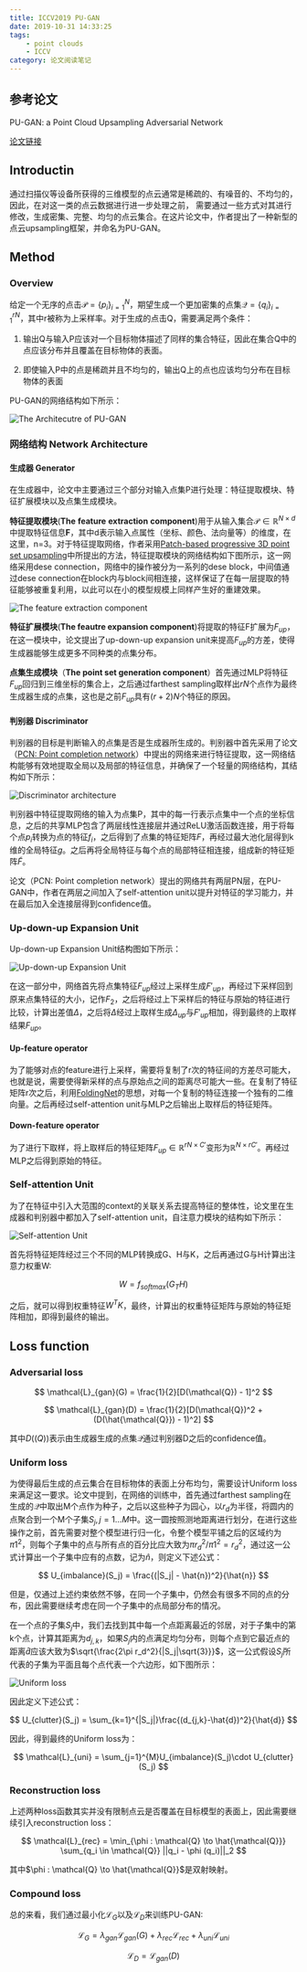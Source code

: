 ```yaml
---
title: ICCV2019 PU-GAN
date: 2019-10-31 14:33:25
tags:
    - point clouds
    - ICCV
category: 论文阅读笔记
---
```


## 参考论文

PU-GAN: a Point Cloud Upsampling Adversarial Network

[论文链接](https://arxiv.org/pdf/1907.10844.pdf) 

## Introductin

通过扫描仪等设备所获得的三维模型的点云通常是稀疏的、有噪音的、不均匀的，因此，在对这一类的点云数据进行进一步处理之前， 需要通过一些方式对其进行修改，生成密集、完整、均匀的点云集合。在这片论文中，作者提出了一种新型的点云upsampling框架，并命名为PU-GAN。

<!--more-->

## Method

### Overview

给定一个无序的点击$\mathcal{P} = \{p_i\}^N_{i=1}$，期望生成一个更加密集的点集$\mathcal{Q} = \{q_i\}^{rN}_{i=1}$，其中r被称为上采样率。对于生成的点击Q，需要满足两个条件：

1. 输出Q与输入P应该对一个目标物体描述了同样的集合特征，因此在集合Q中的点应该分布并且覆盖在目标物体的表面。

2. 即使输入P中的点是稀疏并且不均匀的，输出Q上的点也应该均匀分布在目标物体的表面

PU-GAN的网络结构如下所示：

![The Architecutre of PU-GAN](/img/pugan.jpg)

### 网络结构 Network Architecture

#### 生成器 Generator

在生成器中，论文中主要通过三个部分对输入点集P进行处理：特征提取模块、特征扩展模块以及点集生成模块。

**特征提取模块**(**The** **feature** **extraction** **component**)用于从输入集合$\mathcal{P} \in \mathbb{R}^{N \times d}$中提取特征信息**F**，其中d表示输入点属性（坐标、颜色、法向量等）的维度，在这里，n=3。对于特征提取网络，作者采用[Patch-based progressive 3D point set upsampling](http://openaccess.thecvf.com/content_CVPR_2019/papers/Yifan_Patch-Based_Progressive_3D_Point_Set_Upsampling_CVPR_2019_paper.pdf)中所提出的方法，特征提取模块的网络结构如下图所示，这一网络采用dese connection，网络中的操作被分为一系列的dese block，中间值通过dese connection在block内与block间相连接，这样保证了在每一层提取的特征能够被重复利用，以此可以在小的模型规模上同样产生好的重建效果。

![The feature extraction component](/img/PUGANFeatureExtraction.jpg)

**特征扩展模块**(**The feautre expansion component**)将提取的特征F扩展为$F_{up}$，在这一模块中，论文提出了up-down-up expansion unit来提高$F_{up}$的方差，使得生成器能够生成更多不同种类的点集分布。

**点集生成模块**（**The point set generation component**）首先通过MLP将特征$F_{up}$回归到三维坐标的集合上，之后通过farthest sampling取样出$rN$个点作为最终生成器生成的点集，这也是之前$F_{up}$具有$(r+2)N$个特征的原因。

#### 判别器 Discriminator

判别器的目标是判断输入的点集是否是生成器所生成的。判别器中首先采用了论文（[PCN: Point completion network](https://arxiv.org/pdf/1808.00671.pdf)）中提出的网络来进行特征提取，这一网络结构能够有效地提取全局以及局部的特征信息，并确保了一个轻量的网络结构，其结构如下所示：

![Discriminator architecture](/img/PUGAND.jpg)

判别器中特征提取网络的输入为点集P，其中的每一行表示点集中一个点的坐标信息，之后的共享MLP包含了两层线性连接层并通过ReLU激活函数连接，用于将每个点$p_i$转换为点的特征$f_i$，之后得到了点集的特征矩阵$F$，再经过最大池化层得到k维的全局特征$g$。之后再将全局特征与每个点的局部特征相连接，组成新的特征矩阵$\widetilde{F}$。

论文（PCN: Point completion network）提出的网络共有两层PN层，在PU-GAN中，作者在两层之间加入了self-attention unit以提升对特征的学习能力，并在最后加入全连接层得到confidence值。

### Up-down-up Expansion Unit

Up-down-up Expansion Unit结构图如下所示：

![Up-down-up Expansion Unit](/img/PUGANup-down-upExpansion.jpg)

在这一部分中，网络首先将点集特征$F_{up}$经过上采样生成$F'_{up}$，再经过下采样回到原来点集特征的大小，记作$F_2$，之后将经过上下采样后的特征与原始的特征进行比较，计算出差值$\Delta$，之后将$\Delta$经过上取样生成$\Delta_{up}$与$F'_{up}$相加，得到最终的上取样结果$F_{up}$。

#### Up-feature operator

为了能够对点的feature进行上采样，需要将复制了r次的特征间的方差尽可能大，也就是说，需要使得新采样的点与原始点之间的距离尽可能大一些。在复制了特征矩阵r次之后，利用[FoldingNet](https://arxiv.org/pdf/1712.07262.pdf)的思想，对每一个复制的特征连接一个独有的二维向量。之后再经过self-attention unit与MLP之后输出上取样后的特征矩阵。

#### Down-feature operator

为了进行下取样，将上取样后的特征矩阵$F_{up} \in \mathbb{R}^{rN \times C'}$变形为$\mathbb{R}^{N \times rC'}$。再经过MLP之后得到原始的特征。

### Self-attention Unit

为了在特征中引入大范围的context的关联关系去提高特征的整体性，论文里在生成器和判别器中都加入了self-attention unit，自注意力模块的结构如下所示：

![Self-attention Unit](/img/PUGANselfattention.jpg)

首先将特征矩阵经过三个不同的MLP转换成G、H与K，之后再通过G与H计算出注意力权重W:

$$
W = f_{softmax}(G_TH)
$$

之后，就可以得到权重特征$W^TK$，最终，计算出的权重特征矩阵与原始的特征矩阵相加，即得到最终的输出。

## Loss function

### Adversarial loss

$$
\mathcal{L}_{gan}(G) = \frac{1}{2}[D(\mathcal{Q}) - 1]^2 
$$

$$
\mathcal{L}_{gan}(D) = \frac{1}{2}[D(\mathcal{Q})^2 + (D(\hat{\mathcal{Q}}) - 1)^2]
$$

其中$D(\mathcal(Q))$表示由生成器生成的点集$\mathcal{Q}$通过判别器D之后的confidence值。

### Uniform loss

为使得最后生成的点云集合在目标物体的表面上分布均匀，需要设计Uniform loss来满足这一要求。论文中提到，在网络的训练中，首先通过farthest sampling在生成的$\mathcal{Q}$中取出M个点作为种子，之后以这些种子为园心，以$r_d$为半径，将圆内的点聚合到一个M个子集$S_j , j=1 \dots M$中。这一圆按照测地距离进行划分，在进行这些操作之前，首先需要对整个模型进行归一化，令整个模型平铺之后的区域约为$\pi 1^2$，则每个子集中的点与所有点的百分比应大致为$\pi r^2_d / \pi 1^2 = r^2_d$，通过这一公式计算出一个子集中应有的点数，记为$\hat{n}$，则定义下述公式：

$$
U_{imbalance}(S_j) = \frac{(|S_j| - \hat{n})^2}{\hat{n}}
$$

但是，仅通过上述约束依然不够，在同一个子集中，仍然会有很多不同的点的分布，因此需要继续考虑在同一个子集中的点局部分布的情况。

在一个点的子集$S_j$中，我们去找到其中每一个点距离最近的邻居，对于子集中的第k个点，计算其距离为$d_{j,k}$，如果$S_j$内的点满足均匀分布，则每个点到它最近点的距离$\hat{d}$应该大致为$\sqrt{\frac{2\pi r_d^2}{|S_j|\sqrt{3}}}$，这一公式假设$S_j$所代表的子集为平面且每个点代表一个六边形，如下图所示：

![Uniform loss](/img/PUGANUniform.jpg)

因此定义下述公式：

$$
U_{clutter}(S_j) = \sum_{k=1}^{|S_j|}\frac{(d_{j,k}-\hat{d})^2}{\hat{d}}
$$

因此，得到最终的Uniform loss为：

$$
\mathcal{L}_{uni} = \sum_{j=1}^{M}U_{imbalance}(S_j)\cdot U_{clutter}(S_j)
$$

### Reconstruction loss

上述两种loss函数其实并没有限制点云是否覆盖在目标模型的表面上，因此需要继续引入reconstruction loss：

$$
\mathcal{L}_{rec} = \min_{\phi : \mathcal{Q} \to \hat{\mathcal{Q}}} \sum_{q_i \in \mathcal{Q}} ||q_i - \phi (q_i)||_2
$$

其中$\phi : \mathcal{Q} \to \hat{\mathcal{Q}}$是双射映射。

### Compound loss

总的来看，我们通过最小化$\mathcal{L}_{G}$以及$\mathcal{L}_{D}$来训练PU-GAN:

$$
\mathcal{L}_G = \lambda_{gan}\mathcal{L}_{gan}(G) + \lambda_{rec}\mathcal{L}_{rec} + \lambda_{uni}\mathcal{L}_{uni}
$$

$$
\mathcal{L}_D = \mathcal{L}_{gan}(D)
$$